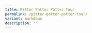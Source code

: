```yaml
---
title: Pitter Patter Potter Tour
permalink: /pitter-patter-potter-tour/
variant: markdown
description: ""
---
```

